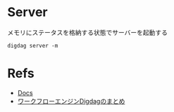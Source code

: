 # Server

メモリにステータスを格納する状態でサーバーを起動する
```
digdag server -m
```
# Refs
- [Docs](http://docs.digdag.io/index.html)
- [ワークフローエンジンDigdagのまとめ](https://qiita.com/hiroysato/items/d0fe5e2d88c267413a82)